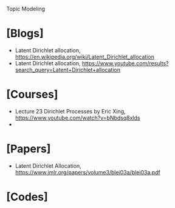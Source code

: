 Topic Modeling


# [Blogs]
+ Latent Dirichlet allocation, https://en.wikipedia.org/wiki/Latent_Dirichlet_allocation
+ Latent Dirichlet allocation, https://www.youtube.com/results?search_query=Latent+Dirichlet+allocation


# [Courses]
+ Lecture 23 Dirichlet Processes by Eric Xing, https://www.youtube.com/watch?v=bNbdsq8xlds
+ 

# [Papers]
+ Latent Dirichlet Allocation, https://www.jmlr.org/papers/volume3/blei03a/blei03a.pdf


# [Codes]

